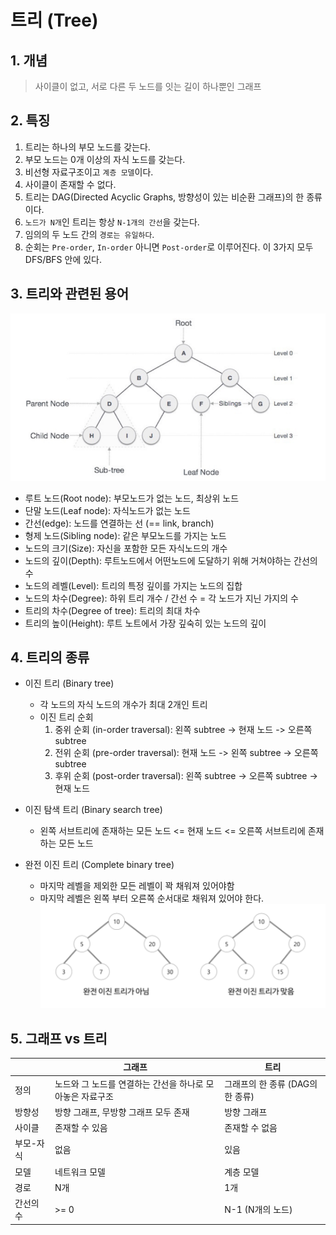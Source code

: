 # 트리 (Tree)

## 1. 개념

> 사이클이 없고, 서로 다른 두 노드를 잇는 길이 하나뿐인 그래프

## 2. 특징

1. 트리는 하나의 부모 노드를 갖는다.
2. 부모 노드는 0개 이상의 자식 노드를 갖는다.
3. 비선형 자료구조이고 `계층 모델`이다.
4. 사이클이 존재할 수 없다.
5. 트리는 DAG(Directed Acyclic Graphs, 방향성이 있는 비순환 그래프)의 한 종류이다.
6. `노드가 N개`인 트리는 항상 `N-1개의 간선`을 갖는다.
7. 임의의 두 노드 간의 `경로는 유일하다`.
8. 순회는 `Pre-order`, `In-order` 아니면 `Post-order`로 이루어진다. 이 3가지 모두 DFS/BFS 안에 있다.

## 3. 트리와 관련된 용어

![](./images/tree.PNG)

- 루트 노드(Root node): 부모노드가 없는 노드, 최상위 노드
- 단말 노드(Leaf node): 자식노드가 없는 노드
- 간선(edge): 노드를 연결하는 선 (== link, branch)
- 형제 노드(Sibling node): 같은 부모노드를 가지는 노드
- 노드의 크기(Size): 자신을 포함한 모든 자식노드의 개수
- 노드의 깊이(Depth): 루트노드에서 어떤노드에 도달하기 위해 거쳐야하는 간선의 수
- 노드의 레벨(Level): 트리의 특정 깊이를 가지는 노드의 집합
- 노드의 차수(Degree): 하위 트리 개수 / 간선 수 = 각 노드가 지닌 가지의 수
- 트리의 차수(Degree of tree): 트리의 최대 차수
- 트리의 높이(Height): 루트 노트에서 가장 깊숙히 있는 노드의 깊이

## 4. 트리의 종류

- 이진 트리 (Binary tree)

  - 각 노드의 자식 노드의 개수가 최대 2개인 트리
  - 이진 트리 순회
    1. 중위 순회 (in-order traversal): 왼쪽 subtree -> 현재 노드 -> 오른쪽 subtree
    2. 전위 순회 (pre-order traversal): 현재 노드 -> 왼쪽 subtree -> 오른쪽 subtree
    3. 후위 순회 (post-order traversal): 왼쪽 subtree -> 오른쪽 subtree -> 현재 노드

- 이진 탐색 트리 (Binary search tree)

  - 왼쪽 서브트리에 존재하는 모든 노드 <= 현재 노드 <= 오른쪽 서브트리에 존재하는 모든 노드

- 완전 이진 트리 (Complete binary tree)
  - 마지막 레벨을 제외한 모든 레벨이 꽉 채워져 있어야함
  - 마지막 레벨은 왼쪽 부터 오른쪽 순서대로 채워져 있어야 한다.
    ![](./images/completebinary.PNG)

## 5. 그래프 vs 트리

|           | 그래프                                                    | 트리                             |
| --------- | --------------------------------------------------------- | -------------------------------- |
| 정의      | 노드와 그 노드를 연결하는 간선을 하나로 모아놓은 자료구조 | 그래프의 한 종류 (DAG의 한 종류) |
| 방향성    | 방향 그래프, 무방향 그래프 모두 존재                      | 방향 그래프                      |
| 사이클    | 존재할 수 있음                                            | 존재할 수 없음                   |
| 부모-자식 | 없음                                                      | 있음                             |
| 모델      | 네트워크 모델                                             | 계층 모델                        |
| 경로      | N개                                                       | 1개                              |
| 간선의 수 | >= 0                                                      | N-1 (N개의 노드)                 |
